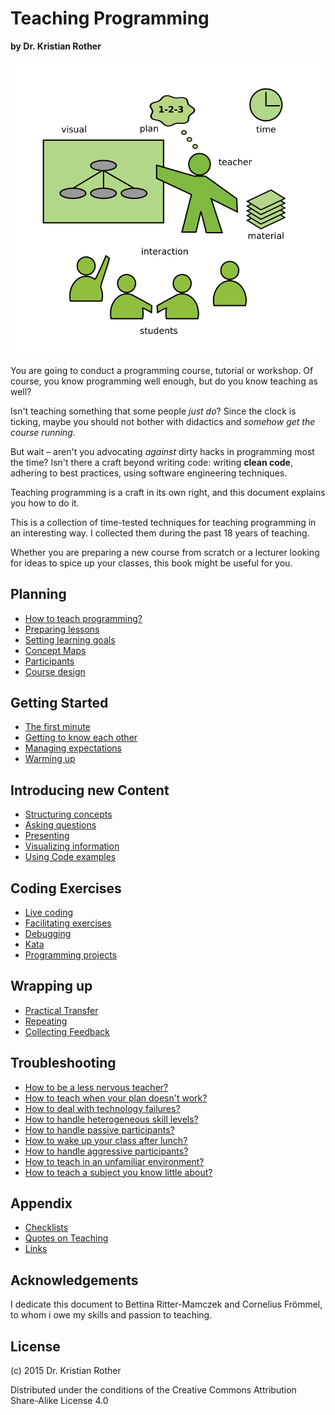 
# Teaching Programming

**by Dr. Kristian Rother**

![](images/teaching.png)

You are going to conduct a programming course, tutorial or workshop. Of course, you know programming well enough, but do you know teaching as well? 

Isn't teaching something that some people *just do*? Since the clock is ticking, maybe you should not bother with didactics and *somehow get the course running*.

But wait – aren't you advocating *against* dirty hacks in programming most the time? Isn't there a craft beyond writing code: writing **clean code**, adhering to best practices, using software engineering techniques.

Teaching programming is a craft in its own right, and this document explains you how to do it.

This is a collection of time-tested techniques for teaching programming in an interesting way. I collected them during the past 18 years of teaching.

Whether you are preparing a new course from scratch or a lecturer looking for ideas to spice up your classes, this book might be useful for you.

## Planning

* [How to teach programming?](planning/how_to_teach.md)
* [Preparing lessons](planning/preparing_lessons.md)
* [Setting learning goals](planning/goals.md)
* [Concept Maps](planning/concept_maps.md)
* [Participants](planning/participants.md)
* [Course design](planning/training_course_design.md)

## Getting Started

* [The first minute](getting_started/the_first_minute.md)
* [Getting to know each other](getting_started/getting_to_know.md)
* [Managing expectations](getting_started/expectations.md)
* [Warming up](getting_started/warmup.md)

## Introducing new Content

* [Structuring concepts](lectures/lectures.md)
* [Asking questions](lectures/questions.md)
* [Presenting](lectures/presenting.md)
* [Visualizing information](lectures/visuals.md)
* [Using Code examples](lectures/code_examples.md)

## Coding Exercises

* [Live coding](coding_exercises/live_coding.md)
* [Facilitating exercises](coding_exercises/reduced_examples.md)
* [Debugging](coding_exercises/debugging.md)
* [Kata](coding_exercises/kata.md)
* [Programming projects](coding_exercises/projetcs.md)

## Wrapping up

* [Practical Transfer](wrapping_up/transfer.md)
* [Repeating](wrapping_up/repeat.md)
* [Collecting Feedback](wrapping_up/feedback.md)

## Troubleshooting

* [How to be a less nervous teacher?](troubleshooting/nervousness.md)
* [How to teach when your plan doesn't work?](troubleshooting/plan_b.md)
* [How to deal with technology failures?](troubleshooting/tech_failures.md)
* [How to handle heterogeneous skill levels?](troubleshooting/heterogeneous.md)
* [How to handle passive participants?](troubleshooting/passive.md)
* [How to wake up your class after lunch?](misc/energizers.md)
* [How to handle aggressive participants?](troubleshooting/aggression.md)
* [How to teach in an unfamiliar environment?](troubleshooting/paradrop.md)
* [How to teach a subject you know little about?](troubleshooting/jungle.md)

## Appendix

* [Checklists](misc/checklists.md)
* [Quotes on Teaching](misc/quotes_teaching.md)
* [Links](misc/links.md)

## Acknowledgements

I dedicate this document to Bettina Ritter-Mamczek and Cornelius Frömmel, to whom i owe my skills and passion to teaching.

## License

(c) 2015 Dr. Kristian Rother

Distributed under the conditions of the Creative Commons Attribution Share-Alike License 4.0
